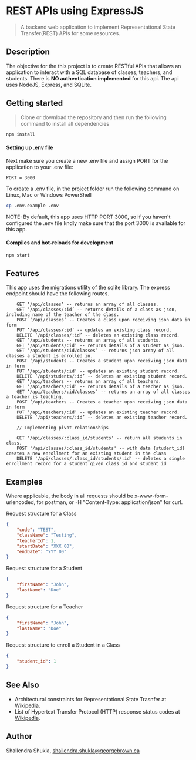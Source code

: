 # REST APIs using ExpressJS
> A backend web application to implement Representational State Transfer(REST) APIs for some resources.


## Description
The objective for the this project is to create RESTful APIs that allows an application to interact with a SQL database of classes, teachers, and students. There is **NO authentication implemented** for this api. The api uses NodeJS, Express, and SQLite.


## Getting started
> Clone or download the repository and then run the following command to install all dependencies
```bash
npm install
```

#### Setting up .env file
Next make sure you create a new .env file and assign PORT for the application to your .env file:
```
PORT = 3000
```
To create a .env file, in the project folder run the following command on Linux, Mac or Windows PowerShell
```bash
cp .env.example .env
```
NOTE: By default, this app uses HTTP PORT 3000, so if you haven't configured the .env file kndly make sure that the port 3000 is available for this app.

#### Compiles and hot-reloads for development 
```bash
npm start
```


## Features
This app uses the migrations utility of the sqlite library.
The express endpoint should have the following routes.
```
    GET ‘/api/classes’ -- returns an array of all classes.
    GET ‘/api/classes/:id’ -- returns details of a class as json, including name of the teacher of the class.
    POST ‘/api/classes’ -- Creates a class upon receiving json data in form
    PUT ‘/api/classes/:id’ -- updates an existing class record.
    DELETE ‘/api/classes/:id’ -- deletes an existing class record.
    GET ‘/api/students -- returns an array of all students.
    GET ‘/api/students/:id’ -- returns details of a student as json.
    GET ‘/api/students/:id/classes’ -- returns json array of all classes a student is enrolled in.
    POST ‘/api/students -- Creates a student upon receiving json data in form
    PUT ‘/api/students/:id’ -- updates an existing student record.
    DELETE ‘/api/students/:id’ -- deletes an existing student record.
    GET ‘/api/teachers -- returns an array of all teachers.
    GET ‘/api/teachers/:id’ -- returns details of a teacher as json.
    GET ‘/api/teachers/:id/classes’ -- returns an array of all classes a teacher is teaching.
    POST ‘/api/teachers -- Creates a teacher upon receiving json data in form
    PUT ‘/api/teachers/:id’ -- updates an existing teacher record.
    DELETE ‘/api/teachers/:id’ -- deletes an existing teacher record.
    
    // Implementing pivot-relationships
    
    GET '/api/classes/:class_id/students' -- return all students in class.
    POST '/api/classes/:class_id/students' -- with data {student_id} creates a new enrollment for an existing student in the class
    DELETE '/api/classes/:class_id/students/:id' -- deletes a single enrollment record for a student given class id and student id
```

## Examples
Where applicable, the body in all requests should be x-www-form-urlencoded, for postman, or -H "Content-Type: application/json" for curl.

Request structure for a Class
```JSON
{
    "code": "TEST",
    "className": "Testing",
    "teacherId": 1,
    "startDate": "XXX 00",
    "endDate": "YYY 00"
}
```

Request structure for a Student
```JSON
{
    "firstName": "John",
    "lastName": "Doe"
}
```

Request structure for a Teacher
```JSON
{
    "firstName": "John",
    "lastName": "Doe"
}
```

Request structure to enroll a Student in a Class
```JSON
{
    "student_id": 1
}
```


## See Also
* Architectural constraints for Representational State Trasnfer at [Wikipedia](https://en.wikipedia.org/wiki/Representational_state_transfer#Architectural_constraints).
* List of Hypertext Transfer Protocol (HTTP) response status codes at [Wikipedia](https://en.wikipedia.org/wiki/List_of_HTTP_status_codes).


## Author
Shailendra Shukla, shailendra.shukla@georgebrown.ca
